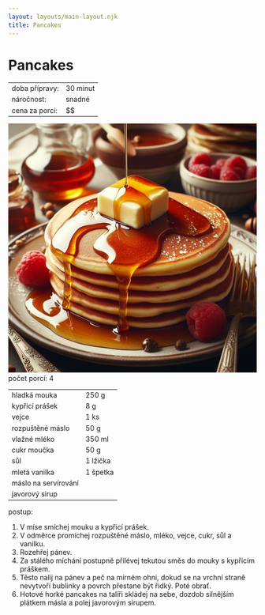 ```yaml
---
layout: layouts/main-layout.njk
title: Pancakes
---
```


<div class="recipe__title">

# Pancakes

</div>

<div class="recipe__preparation-overview">
    <table>
    <tr>
        <td>doba přípravy:</td>
        <td>30 minut</td>
    </tr>
    <tr>
        <td>náročnost:</td>
        <td>snadné</td>
    </tr>
    <tr>
        <td>cena za porci:</td>
        <td>$$</td>
    </tr>
    </table>
</div>

<img class="recipe__photo" src="/images/pancakes.jpg" alt="Pancakes">

<div class="recipe__portions">
počet porcí: 4 
</div>


<div class="recipe__ingredients">
    <table>
        <tr>
            <td>hladká mouka</td>
            <td>250 g</td>
        </tr>
        <tr>
            <td>kypřicí prášek</td>
            <td>8 g</td>
        </tr>
        <tr>
            <td>vejce</td>
            <td>1 ks</td>
        </tr>
        <tr>
            <td>rozpuštěné máslo</td>
            <td>50 g</td>
        </tr>
        <tr>
            <td>vlažné mléko</td>
            <td>350 ml</td>
        </tr>
        <tr>
            <td>cukr moučka</td>
            <td>50 g</td>
        </tr>
        <tr>
            <td>sůl</td>
            <td>1 lžička</td>
        </tr>
        <tr>
            <td>mletá vanilka</td>
            <td>1 špetka</td>
        </tr>
        <tr>
            <td>máslo na servírování</td>
            <td></td>
        </tr>
        <tr>
            <td>javorový sirup</td>
            <td></td>
        </tr>
    </table>
</div>

<div class="recipe__howto">

postup:
1. V míse smíchej mouku a kypřicí prášek.
2. V odměrce promíchej rozpuštěné máslo, mléko, vejce, cukr, sůl a vanilku.
3. Rozehřej pánev.
4. Za stálého míchání postupně přilévej tekutou směs do mouky s kypřicím práškem.
5. Těsto nalij na pánev a peč na mírném ohni, dokud se na vrchní straně nevytvoří bublinky a povrch přestane být řidký. Poté obrať.
6. Hotové horké pancakes na talíři skládej na sebe, dozdob silnějším plátkem másla a polej javorovým sirupem.
</div>
